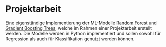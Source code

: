 # Projektarbeit

Eine eigenständige Implementierung der ML-Modelle [Random Forest](https://en.wikipedia.org/wiki/Random_forest) und [Gradient Boosting Trees](https://en.wikipedia.org/wiki/Gradient_boosting), welche im Rahmen einer Projektarbeit erstellt werden. Die Modelle werden in Python implementiert und sollen sowohl für Regression als auch für Klassifikation genutzt werden können. 

